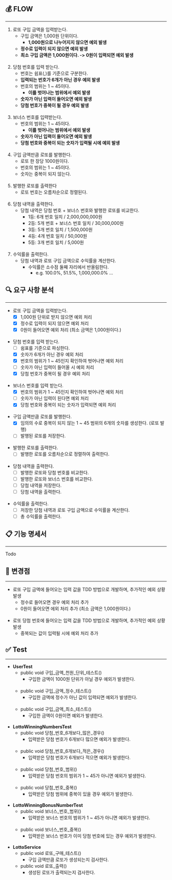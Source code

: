## 💰 FLOW

----
1. 로또 구입 금액을 입력받는다.
    - 구입 금액은 1,000원 단위이다.
      - **1,000원으로 나누어지지 않으면 예외 발생**
    - **정수로 입력이 되지 않으면 예외 발생**
    - **최소 구입 금액은 1,000원이다. -> 0원이 입력되면 예외 발생**
</br></br>
2. 당첨 번호를 입력 받는다.
    - 번호는 쉼표(,)를 기준으로 구분한다.
    - **입력되는 번호가 6개가 아닌 경우 예외 발생**
    - 번호의 범위는 1 ~ 45이다.
      - **이를 벗어나는 범위에서 예외 발생**
    - **숫자가 아닌 입력이 들어오면 예외 발생**
    - **당첨 번호가 중복이 될 경우 예외 발생**
      </br></br>
3. 보너스 번호를 입력받는다.
    - 번호의 범위는 1 ~ 45이다.
      - **이를 벗어나는 범위에서 예외 발생**
    - **숫자가 아닌 입력이 들어오면 예외 발생**
    - **당첨 번호와 중복이 되는 숫자가 입력될 시에 예외 발생**
</br></br>
4. 구입 금액만큼 로또를 발행한다.
    - 로또 한 장당 1000원이다.
    - 번호의 범위는 1 ~ 45이다.
    - 숫자는 중복이 되지 않는다.
</br></br>
5. 발행한 로또를 출력한다
   - 로또 번호는 오름차순으로 정렬된다.
</br></br>
6. 당첨 내역을 출력한다.
   - 당첨 내역은 당첨 번호 + 보너스 번호와 발행한 로또를 비교한다.
     - 1등: 6개 번호 일치 / 2,000,000,000원
     - 2등: 5개 번호 + 보너스 번호 일치 / 30,000,000원
     - 3등: 5개 번호 일치 / 1,500,000원
     - 4등: 4개 번호 일치 / 50,000원
     - 5등: 3개 번호 일치 / 5,000원
</br></br>
7. 수익률을 출력한다.
   - 당첨 내역과 로또 구입 금액으로 수익률을 계산한다.
     - 수익률은 소수점 둘째 자리에서 반올림한다. 
       - e.g. 100.0%, 51.5%, 1,000,000.0% ...

## 🔍 요구 사항 분석

----

- 로또 구입 금액을 입력받는다.
  - [X] 1,000원 단위로 받지 않으면 예외 처리
  - [X] 정수로 입력이 되지 않으면 예외 처리
  - [X] 0원이 들어오면 예외 처리 (최소 금액은 1,000원이다.)
</br></br>
- 당첨 번호를 입력 받는다.
  - [ ] 쉼표를 기준으로 파싱한다.
  - [X] 숫자가 6개가 아닌 경우 예외 처리
  - [X] 번호의 범위가 1 ~ 45인지 확인하여 벗어나면 예외 처리
  - [ ] 숫자가 아닌 입력이 들어올 시 예외 처리
  - [X] 당첨 번호가 중복이 될 경우 예외 처리
</br></br>
- 보너스 번호를 입력 받는다.
  - [X] 번호의 범위가 1 ~ 45인지 확인하여 벗어나면 예외 처리
  - [ ] 숫자가 아닌 입력이 된다면 예외 처리
  - [X] 당첨 번호와 중복이 되는 숫자가 입력되면 예외 처리
</br></br>
- 구입 금액만큼 로또를 발행한다.
  - [X] 임의의 수로 중복이 되지 않는 1 ~ 45 범위의 6개의 숫자를 생성한다. (로또 발행)
  - [ ] 발행된 로또를 저장한다.
</br></br>
- 발행한 로또를 출력한다.
  - [ ] 발행한 로또를 오름차순으로 정렬하여 출력한다.
</br></br>
- 당첨 내역을 출력한다.
  - [ ] 발행한 로또와 당첨 번호를 비교한다.
  - [ ] 발행한 로또와 보너스 번호를 비교한다.
  - [ ] 당첨 내역을 저장한다.
  - [ ] 당첨 내역을 출력한다.
</br></br>
- 수익률을 출력한다.
  - [ ] 저장한 당첨 내역과 로또 구입 금액으로 수익률을 계산한다.
  - [ ] 총 수익률을 출력한다.

## 📋 기능 명세서

------
Todo

## 📢 변경점

-----
- 로또 구입 금액에 들어오는 입력 값을 TDD 방법으로 개발하며, 추가적인 예외 상황 발생
  - 정수로 들어오면 경우 예외 처리 추가
  - 0원이 들어오면 에외 처리 추가 (최소 금액은 1,000원이다.)
</br></br>
- 로또 당첨 번호에 들어오는 입력 값을 TDD 방법으로 개발하며, 추가적인 예외 상황 발생
  - 중복되는 값이 입력될 시에 예외 처리 추가

##  ✅ Test

------
- **UserTest**
    - public void 구입_금액_천원_단위_테스트()
        - 구입한 금액이 1000원 단위가 아닐 경우 예외가 발생한다.
</br></br>
    -  public void 구입_금액_정수_테스트()
        - 구입한 금액에 정수가 아닌 값이 입력되면 예외가 발생한다.
</br></br>
    - public void 구입_금액_최소_테스트()
        - 구입한 금액이 0원이면 예외가 발생한다.
</br></br>
- **LottoWinningNumbersTest**
  - public void 당첨_번호_6개보다_많은_경우()
    - 입력받은 당첨 번호가 6개보다 많으면 예외가 발생한다.
</br></br>
  - public void 당첨_번호_6개보다_적은_경우()
    - 입력받은 당첨 번호가 6개보다 적으면 예외가 발생한다.
</br></br>
  - public void 당첨_번호_범위()
    - 입력받은 당첨 번호의 범위가 1 ~ 45가 아니면 예외가 발생한다.
</br></br>
  - public void 당첨_번호_중복()
    - 입력받은 당첨 범위에 중복이 있을 경우 예외가 발생한다.
</br></br>
- **LottoWinningBonusNumberTest**
  - public void 보너스_번호_범위()
    - 입력받은 보너스 번호의 범위가 1 ~ 45가 아니면 예외가 발생한다.
</br></br>
  - public void 보너스_번호_중복()
    - 입력받은 보너스 번호가 이미 당첨 번호에 있는 경우 예외가 발생한다.
</br></br>
- **LottoService**
  - public void 로또_구매_테스트()
    - 구입 금액만큼 로또가 생성되는지 검사한다.
  - public void 로또_출력()
    - 생성된 로또가 출력되는지 검사한다.